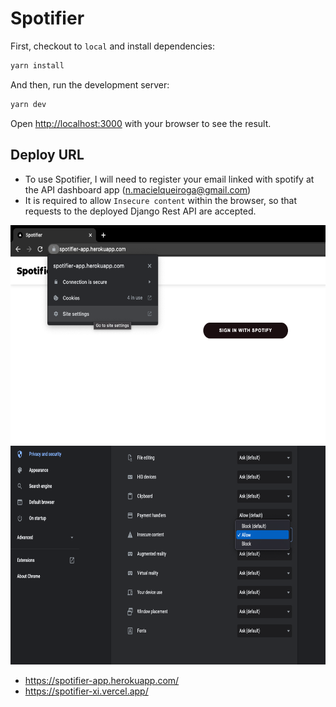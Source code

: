# Spotifier

First, checkout to `local` and install dependencies:

```bash
yarn install
```

And then, run the development server:

```bash
yarn dev
```

Open [http://localhost:3000](http://localhost:3000) with your browser to see the result.


## Deploy URL
- To use Spotifier, I will need to register your email linked with spotify at the API dashboard app (n.macielqueiroga@gmail.com)
- It is required to allow `Insecure content` within the browser, so that requests to the deployed Django Rest API are accepted.
<img src=img/img1.png style='height:350px; width:auto'>
<img src=img/img2.png style='height:350px; width:auto'>


- https://spotifier-app.herokuapp.com/
- https://spotifier-xi.vercel.app/

